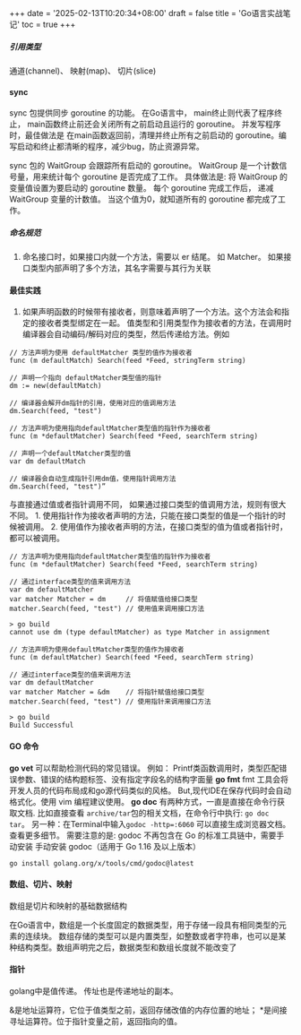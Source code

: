 +++
date = '2025-02-13T10:20:34+08:00'
draft = false
title = 'Go语言实战笔记'
toc = true
+++


##### 引用类型
通道(channel)、 映射(map)、 切片(slice)


#### sync 
sync 包提供同步 goroutine 的功能。 在Go语言中， main终止则代表了程序终止， main函数终止前还会关闭所有之前启动且运行的 goroutine。 
并发写程序时，最佳做法是 在main函数返回前，清理并终止所有之前启动的 goroutine。编写启动和终止都清晰的程序，减少bug，防止资源异常。

sync 包的 WaitGroup 会跟踪所有启动的 goroutine。 WaitGroup 是一个计数信号量，用来统计每个 goroutine 是否完成了工作。
具体做法是: 将 WaitGroup 的变量值设置为要启动的 goroutine 数量。 每个 goroutine 完成工作后， 递减 WaitGroup 变量的计数值。
当这个值为0，就知道所有的 goroutine 都完成了工作。



##### 命名规范
1. 命名接口时，如果接口内就一个方法，需要以 er 结尾。 如 Matcher。 如果接口类型内部声明了多个方法，其名字需要与其行为关联



#### 最佳实践
1. 如果声明函数的时候带有接收者，则意味着声明了一个方法。这个方法会和指定的接收者类型绑定在一起。 
值类型和引用类型作为接收者的方法，在调用时编译器会自动编码/解码对应的类型，然后传递给方法。例如
```golang
// 方法声明为使用 defaultMatcher 类型的值作为接收者
func (m defaultMatch) Search(feed *Feed, stringTerm string)

// 声明一个指向 defaultMatcher类型值的指针
dm := new(defaultMatch)

// 编译器会解开dm指针的引用，使用对应的值调用方法
dm.Search(feed, "test")

// 方法声明为使用指向defaultMatcher类型值的指针作为接收者
func (m *defaultMatcher) Search(feed *Feed, searchTerm string)

// 声明一个defaultMatcher类型的值
var dm defaultMatch

// 编译器会自动生成指针引用dm值，使用指针调用方法
dm.Search(feed, "test")”

```


与直接通过值或者指针调用不同， 如果通过接口类型的值调用方法，规则有很大不同。 
    1. 使用指针作为接收者声明的方法，只能在接口类型的值是一个指针的时候被调用。
    2. 使用值作为接收者声明的方法，在接口类型的值为值或者指针时，都可以被调用。

```golang
// 方法声明为使用指向defaultMatcher类型值的指针作为接收者
func (m *defaultMatcher) Search(feed *Feed, searchTerm string)

// 通过interface类型的值来调用方法
var dm defaultMatcher
var matcher Matcher = dm     // 将值赋值给接口类型
matcher.Search(feed, "test") // 使用值来调用接口方法

> go build
cannot use dm (type defaultMatcher) as type Matcher in assignment

// 方法声明为使用defaultMatcher类型的值作为接收者
func (m defaultMatcher) Search(feed *Feed, searchTerm string)

// 通过interface类型的值来调用方法
var dm defaultMatcher
var matcher Matcher = &dm    // 将指针赋值给接口类型
matcher.Search(feed, "test") // 使用指针来调用接口方法

> go build
Build Successful

```


#### GO 命令

**go vet** 可以帮助检测代码的常见错误。 例如： Printf类函数调用时，类型匹配错误参数、错误的结构题标签、没有指定字段名的结构字面量
**go fmt** fmt 工具会将开发人员的代码布局成和go源代码类似的风格。 But,现代IDE在保存代码时会自动格式化。使用 vim 编程建议使用。
**go doc** 有两种方式，一直是直接在命令行获取文档. 比如直接查看 `archive/tar`包的相关文档，在命令行中执行: `go doc tar`。 
另一种：在Terminal中输入`godoc -http=:6060` 可以直接生成浏览器文档。查看更多细节。 需要注意的是: godoc 不再包含在 Go 的标准工具链中，需要手动安装
手动安装 godoc（适用于 Go 1.16 及以上版本）
```
go install golang.org/x/tools/cmd/godoc@latest
```



#### 数组、切片、映射
数组是切片和映射的基础数据结构

在Go语言中，数组是一个长度固定的数据类型，用于存储一段具有相同类型的元素的连续块。 数组存储的类型可以是内置类型，如整数或者字符串，也可以是某种结构类型。数组声明完之后，数据类型和数组长度就不能改变了



#### 指针
golang中是值传递。 传址也是传递地址的副本。

&是地址运算符，它位于值类型之前，返回存储改值的内存位置的地址；
*是间接寻址运算符。位于指针变量之前，返回指向的值。